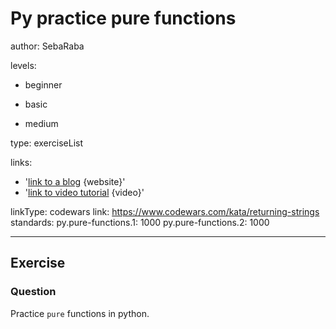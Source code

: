 # Py practice pure functions
author: SebaRaba

levels:

  - beginner

  - basic

  - medium

type: exerciseList

links:

  - '[link to a blog](http://interactivepython.org/courselib/static/thinkcspy/Lists/PureFunctions.html) {website}'
  - '[link to video tutorial](https://www.youtube.com/watch?v=NE97ylAnrz4) {video}'

linkType: codewars
link: https://www.codewars.com/kata/returning-strings
standards:
    py.pure-functions.1: 1000
    py.pure-functions.2: 1000


---
## Exercise
### Question
Practice `pure` functions in python.
